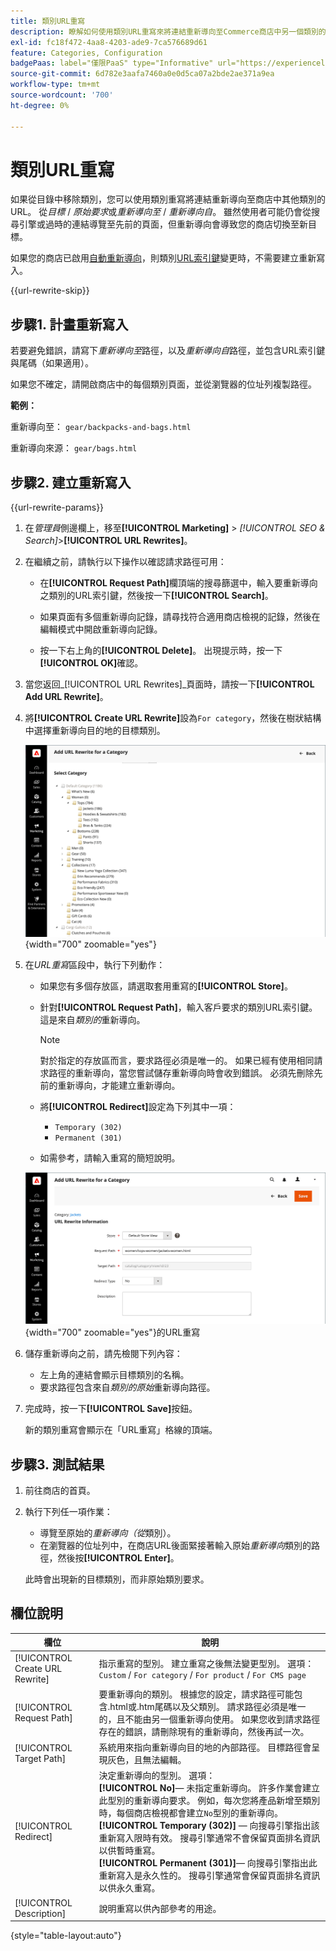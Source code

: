 ```yaml
---
title: 類別URL重寫
description: 瞭解如何使用類別URL重寫來將連結重新導向至Commerce商店中另一個類別的URL。
exl-id: fc18f472-4aa8-4203-ade9-7ca576689d61
feature: Categories, Configuration
badgePaas: label="僅限PaaS" type="Informative" url="https://experienceleague.adobe.com/en/docs/commerce/user-guides/product-solutions" tooltip="僅適用於雲端專案(Adobe管理的PaaS基礎結構)和內部部署專案的Adobe Commerce 。"
source-git-commit: 6d782e3aafa7460a0e0d5ca07a2bde2ae371a9ea
workflow-type: tm+mt
source-wordcount: '700'
ht-degree: 0%

---
```


# 類別URL重寫

如果從目錄中移除類別，您可以使用類別重寫將連結重新導向至商店中其他類別的URL。 從&#x200B;_目標_ / _原始要求_&#x200B;或&#x200B;_重新導向至_ / _重新導向自_。 雖然使用者可能仍會從搜尋引擎或過時的連結導覽至先前的頁面，但重新導向會導致您的商店切換至新目標。

如果您的商店已啟用[自動重新導向](url-redirect-product-automatic.md)，則類別[URL索引鍵](../catalog/catalog-urls.md)變更時，不需要建立重新寫入。

{{url-rewrite-skip}}

## 步驟1. 計畫重新寫入

若要避免錯誤，請寫下&#x200B;_重新導向至_&#x200B;路徑，以及&#x200B;_重新導向自_&#x200B;路徑，並包含URL索引鍵與尾碼（如果適用）。

如果您不確定，請開啟商店中的每個類別頁面，並從瀏覽器的位址列複製路徑。

**範例：**

重新導向至： `gear/backpacks-and-bags.html`

重新導向來源： `gear/bags.html`

## 步驟2. 建立重新寫入

{{url-rewrite-params}}

1. 在&#x200B;_管理員_&#x200B;側邊欄上，移至&#x200B;**[!UICONTROL Marketing]** > _[!UICONTROL SEO & Search]_>**[!UICONTROL URL Rewrites]**。

1. 在繼續之前，請執行以下操作以確認請求路徑可用：

   - 在&#x200B;**[!UICONTROL Request Path]**&#x200B;欄頂端的搜尋篩選中，輸入要重新導向之類別的URL索引鍵，然後按一下&#x200B;**[!UICONTROL Search]**。

   - 如果頁面有多個重新導向記錄，請尋找符合適用商店檢視的記錄，然後在編輯模式中開啟重新導向記錄。

   - 按一下右上角的&#x200B;**[!UICONTROL Delete]**。 出現提示時，按一下&#x200B;**[!UICONTROL OK]**&#x200B;確認。

1. 當您返回&#x200B;_[!UICONTROL URL Rewrites]_頁面時，請按一下&#x200B;**[!UICONTROL Add URL Rewrite]**。

1. 將&#x200B;**[!UICONTROL Create URL Rewrite]**&#x200B;設為`For category`，然後在樹狀結構中選擇重新導向目的地的目標類別。

   ![URL重寫 — 選擇類別](./assets/url-rewrite-category-choose.png){width="700" zoomable="yes"}

1. 在&#x200B;_URL重寫_&#x200B;區段中，執行下列動作：

   - 如果您有多個存放區，請選取套用重寫的&#x200B;**[!UICONTROL Store]**。

   - 針對&#x200B;**[!UICONTROL Request Path]**，輸入客戶要求的類別URL索引鍵。 這是來自&#x200B;_類別的_&#x200B;重新導向。

     >[!NOTE]
     >
     >對於指定的存放區而言，要求路徑必須是唯一的。 如果已經有使用相同請求路徑的重新導向，當您嘗試儲存重新導向時會收到錯誤。 必須先刪除先前的重新導向，才能建立重新導向。

   - 將&#x200B;**[!UICONTROL Redirect]**&#x200B;設定為下列其中一項：

      - `Temporary (302)`
      - `Permanent (301)`

   - 如需參考，請輸入重寫的簡短說明。

   ![新增類別](./assets/url-rewrite-for-category.png){width="700" zoomable="yes"}的URL重寫

1. 儲存重新導向之前，請先檢閱下列內容：

   - 左上角的連結會顯示目標類別的名稱。
   - 要求路徑包含來自&#x200B;_類別的原始_&#x200B;重新導向路徑。

1. 完成時，按一下&#x200B;**[!UICONTROL Save]**&#x200B;按鈕。

   新的類別重寫會顯示在「URL重寫」格線的頂端。

## 步驟3. 測試結果

1. 前往商店的首頁。

1. 執行下列任一項作業：

   - 導覽至原始的&#x200B;_重新導向（從_&#x200B;類別）。
   - 在瀏覽器的位址列中，在商店URL後面緊接著輸入原始&#x200B;_重新導向_&#x200B;類別的路徑，然後按&#x200B;**[!UICONTROL Enter]**。

   此時會出現新的目標類別，而非原始類別要求。

## 欄位說明

| 欄位 | 說明 |
|--- |--- |
| [!UICONTROL Create URL Rewrite] | 指示重寫的型別。 建立重寫之後無法變更型別。 選項： `Custom` / `For category` / `For product` / `For CMS page` |
| [!UICONTROL Request Path] | 要重新導向的類別。 根據您的設定，請求路徑可能包含.html或.htm尾碼以及父類別。 請求路徑必須是唯一的，且不能由另一個重新導向使用。 如果您收到請求路徑存在的錯誤，請刪除現有的重新導向，然後再試一次。 |
| [!UICONTROL Target Path] | 系統用來指向重新導向目的地的內部路徑。 目標路徑會呈現灰色，且無法編輯。 |
| [!UICONTROL Redirect] | 決定重新導向的型別。 選項： <br/>**[!UICONTROL No]**— 未指定重新導向。 許多作業會建立此型別的重新導向要求。 例如，每次您將產品新增至類別時，每個商店檢視都會建立`No`型別的重新導向。<br/>**[!UICONTROL Temporary (302)]** — 向搜尋引擎指出該重新寫入限時有效。 搜尋引擎通常不會保留頁面排名資訊以供暫時重寫。 <br/>**[!UICONTROL Permanent (301)]**— 向搜尋引擎指出此重新寫入是永久性的。 搜尋引擎通常會保留頁面排名資訊以供永久重寫。 |
| [!UICONTROL Description] | 說明重寫以供內部參考的用途。 |

{style="table-layout:auto"}
